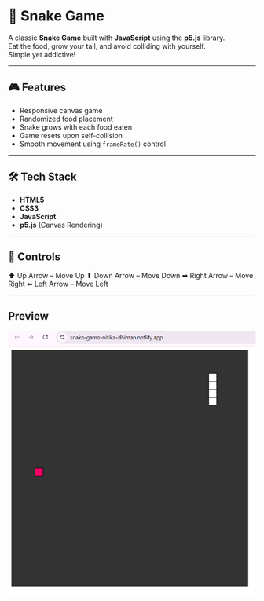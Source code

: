 # 🐍 Snake Game

A classic **Snake Game** built with **JavaScript** using the **p5.js** library.  
Eat the food, grow your tail, and avoid colliding with yourself.  
Simple yet addictive!

---

## 🎮 Features
- Responsive canvas game
- Randomized food placement
- Snake grows with each food eaten
- Game resets upon self-collision
- Smooth movement using `frameRate()` control

---

## 🛠️ Tech Stack
- **HTML5**
- **CSS3**
- **JavaScript**
- **p5.js** (Canvas Rendering)

---

## 🎯 Controls

⬆ Up Arrow – Move Up
⬇ Down Arrow – Move Down
➡ Right Arrow – Move Right
⬅ Left Arrow – Move Left

---

## Preview

![Snake Game Screenshot](https://github.com/nitikad58/Snake-Game-Webapp/blob/main/Snake-game-snapshot.png)
